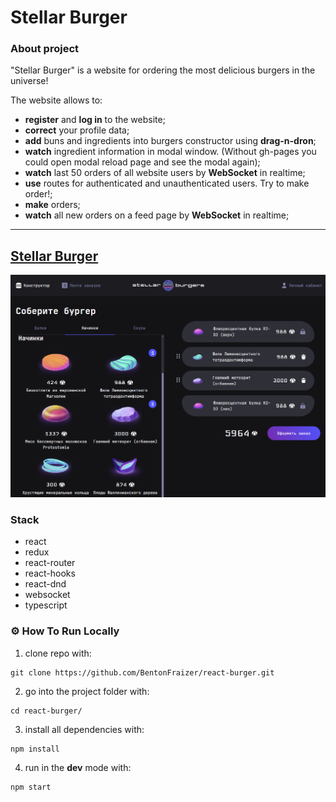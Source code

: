 # Stellar Burger

### About project

"Stellar Burger" is a website for ordering the most delicious burgers in the universe!

The website allows to:

- **register** and **log in** to the website;
- **correct** your profile data;
- **add** buns and ingredients into burgers constructor using **drag-n-dron**;
- **watch** ingredient information in modal window. (Without gh-pages you could open modal reload page and see the modal again);
- **watch** last 50 orders of all website users by **WebSocket** in realtime;
- **use** routes for authenticated and unauthenticated users. Try to make order!;
- **make** orders;
- **watch** all new orders on a feed page by **WebSocket** in realtime;

---
## [Stellar Burger](https://bentonfraizer.github.io/react-burger/)

<img src="https://github.com/BentonFraizer/react-burger/blob/main/.github/workflows/stellar-burger.png" width="769" />

### Stack 
- react
- redux
- react-router
- react-hooks
- react-dnd
- websocket
- typescript

### ⚙️ How To Run Locally

1. clone repo with:
```
git clone https://github.com/BentonFraizer/react-burger.git
```
2. go into the project folder with:
```
cd react-burger/
```
3. install all dependencies with:
```
npm install
```
4. run in the **dev** mode with:
```
npm start
```
